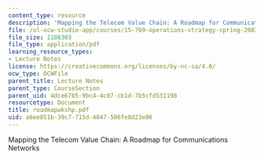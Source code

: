 ```yaml
---
content_type: resource
description: 'Mapping the Telecom Value Chain: A Roadmap for Communications Networks'
file: /ol-ocw-studio-app/courses/15-769-operations-strategy-spring-2003/a6ee851b39c7715d4047506fe8d23e06_roadmapwkshp.pdf
file_size: 1108303
file_type: application/pdf
learning_resource_types:
- Lecture Notes
license: https://creativecommons.org/licenses/by-nc-sa/4.0/
ocw_type: OCWFile
parent_title: Lecture Notes
parent_type: CourseSection
parent_uid: 4dce67b5-9bc4-4c07-cb1d-7b5cfd531198
resourcetype: Document
title: roadmapwkshp.pdf
uid: a6ee851b-39c7-715d-4047-506fe8d23e06
---
```

Mapping the Telecom Value Chain: A Roadmap for Communications Networks
